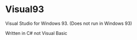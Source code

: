 # Visual93
Visual Studio for Windows 93. (Does not run in Windows 93)

Written in C# not Visual Basic
